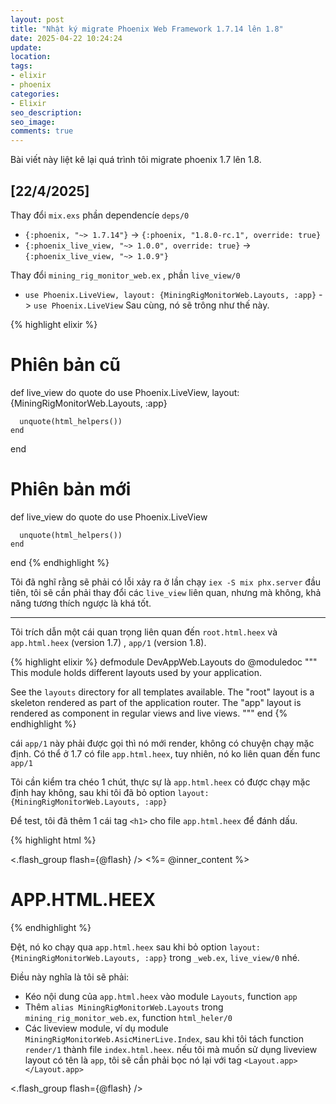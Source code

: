 ```yaml
---
layout: post
title: "Nhật ký migrate Phoenix Web Framework 1.7.14 lên 1.8"
date: 2025-04-22 10:24:24
update:
location:
tags:
- elixir
- phoenix
categories:
- Elixir
seo_description:
seo_image:
comments: true
---
```


Bài viết này liệt kê lại quá trình tôi migrate phoenix 1.7 lên 1.8.

## [22/4/2025]

Thay đổi `mix.exs` phần dependencíe `deps/0`
- `{:phoenix, "~> 1.7.14"}` -> `{:phoenix, "1.8.0-rc.1", override: true}`
- `{:phoenix_live_view, "~> 1.0.0", override: true}` -> `{:phoenix_live_view, "~> 1.0.9"}`

Thay đổi `mining_rig_monitor_web.ex` , phần `live_view/0`
- `use Phoenix.LiveView, layout: {MiningRigMonitorWeb.Layouts, :app}` -> `use Phoenix.LiveView`
Sau cùng, nó sẽ trông như thế này.

{% highlight elixir %}
  # Phiên bản cũ
  def live_view do
    quote do
      use Phoenix.LiveView,
        layout: {MiningRigMonitorWeb.Layouts, :app}

      unquote(html_helpers())
    end
  end
  # Phiên bản mới
  def live_view do
    quote do
      use Phoenix.LiveView

      unquote(html_helpers())
    end
  end
{% endhighlight %}

Tôi đã nghĩ rằng sẽ phải có lỗi xảy ra ở lần chạy `iex -S mix phx.server` đầu tiên, tôi sẽ cần phải thay đổi các `live_view` liên quan, nhưng mà không, khả năng tương thích ngược là khá tốt.

---

Tôi trích dẫn một cái quan trọng liên quan đến `root.html.heex` và `app.html.heex` (version 1.7) , `app/1` (version 1.8).

{% highlight elixir %}
defmodule DevAppWeb.Layouts do
  @moduledoc """
  This module holds different layouts used by your application.

  See the `layouts` directory for all templates available.
  The "root" layout is a skeleton rendered as part of the
  application router. The "app" layout is rendered as component
  in regular views and live views.
  """
end
{% endhighlight %}


cái `app/1` này phải được gọi thì nó mới render, không có chuyện chạy mặc định. Có thể ở 1.7 có file `app.html.heex`, tuy nhiên, nó ko liên quan đến func `app/1`

Tôi cần kiểm tra chéo 1 chút, thực sự là `app.html.heex` có được chạy mặc định hay không, sau khi tôi đã bỏ option `layout: {MiningRigMonitorWeb.Layouts, :app}`

Để test, tôi đã thêm 1 cái tag `<h1>` cho file `app.html.heex` để đánh dấu.

{% highlight html %}
 <!-- app.html.heex -->
<main class="bg-gray-50 dark:bg-gray-900">
  <.flash_group flash={@flash} />
  <%= @inner_content %>
  <h1> APP.HTML.HEEX</h1>
</main>
{% endhighlight %}

Đệt, nó ko chạy qua `app.html.heex` sau khi bỏ option `layout: {MiningRigMonitorWeb.Layouts, :app}` trong `_web.ex`, `live_view/0` nhé.

Điều này nghĩa là tôi sẽ phải:

- Kéo nội dung của `app.html.heex` vào module `Layouts`, function `app`
- Thêm `alias MiningRigMonitorWeb.Layouts` trong `mining_rig_monitor_web.ex`, function `html_heler/0`
- Các liveview module, ví dụ module `MiningRigMonitorWeb.AsicMinerLive.Index`, sau khi tôi tách function `render/1` thành file `index.html.heex`. nếu tôi mà muốn sử dụng liveview layout có tên là `app`,
tôi sẽ cần phải bọc nó lại với tag `<Layout.app> <‌/Layout.app>`



<.flash_group flash={@flash} />
